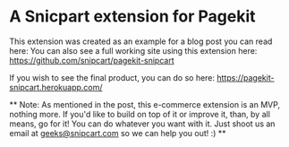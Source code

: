 # A Snicpart extension for Pagekit

This extension was created as an example for a blog post you can read here: 
You can also see a full working site using this extension here: https://github.com/snipcart/pagekit-snipcart

If you wish to see the final product, you can do so here: https://pagekit-snipcart.herokuapp.com/

** Note: As mentioned in the post, this e-commerce extension is an MVP, nothing more. If you'd like to build on top of it or improve it, than, by all means, go for it! You can do whatever you want with it. Just shoot us an email at geeks@snipcart.com so we can help you out! :) **
